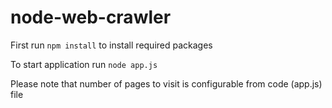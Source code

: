 # node-web-crawler

First run `npm install` to install required packages

To start application run `node app.js`

Please note that number of pages to visit is configurable from code (app.js) file
